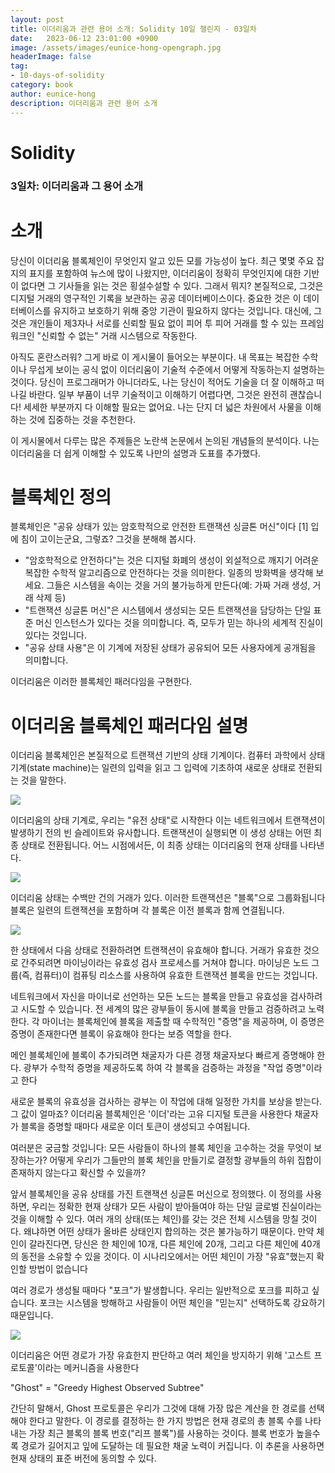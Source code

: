 ```yaml
---
layout: post
title: 이더리움과 관련 용어 소개: Solidity 10일 챌린지 - 03일차
date:   2023-06-12 23:01:00 +0900
image: /assets/images/eunice-hong-opengraph.jpg
headerImage: false
tag:
- 10-days-of-solidity
category: book
author: eunice-hong
description: 이더리움과 관련 용어 소개
---
```


# Solidity

### **3일차: 이더리움과 그 용어 소개**

# **소개**

당신이 이더리움 블록체인이 무엇인지 알고 있든 모를 가능성이 높다. 최근 몇몇 주요 잡지의 표지를 포함하여 뉴스에 많이 나왔지만, 이더리움이 정확히 무엇인지에 대한 기반이 없다면
그 기사들을 읽는 것은 횡설수설할 수 있다. 그래서 뭐지? 본질적으로, 그것은 디지털 거래의 영구적인 기록을 보관하는 공공 데이터베이스이다. 중요한 것은 이 데이터베이스를 유지하고
보호하기 위해 중앙 기관이 필요하지 않다는 것입니다. 대신에, 그것은 개인들이 제3자나 서로를 신뢰할 필요 없이 피어 투 피어 거래를 할 수 있는 프레임워크인 "신뢰할 수 없는"
거래 시스템으로 작동한다.

아직도 혼란스러워? 그게 바로 이 게시물이 들어오는 부분이다. 내 목표는 복잡한 수학이나 무섭게 보이는 공식 없이 이더리움이 기술적 수준에서 어떻게 작동하는지 설명하는 것이다.
당신이 프로그래머가 아니더라도, 나는 당신이 적어도 기술을 더 잘 이해하고 떠나길 바란다. 일부 부품이 너무 기술적이고 이해하기 어렵다면, 그것은 완전히 괜찮습니다! 세세한
부분까지 다 이해할 필요는 없어요. 나는 단지 더 넓은 차원에서 사물을 이해하는 것에 집중하는 것을 추천한다.

이 게시물에서 다루는 많은 주제들은 노란색 논문에서 논의된 개념들의 분석이다. 나는 이더리움을 더 쉽게 이해할 수 있도록 나만의 설명과 도표를 추가했다.

# **블록체인 정의**

블록체인은 "공유 상태가 있는 암호학적으로 안전한 트랜잭션 싱글톤 머신"이다 [1] 입에 침이 고이는군요, 그렇죠? 그것을 분해해 봅시다.

- "암호학적으로 안전하다"는 것은 디지털 화폐의 생성이 외설적으로 깨지기 어려운 복잡한 수학적 알고리즘으로 안전하다는 것을 의미한다. 일종의 방화벽을 생각해 보세요. 그들은
  시스템을 속이는 것을 거의 불가능하게 만든다(예: 가짜 거래 생성, 거래 삭제 등)
- "트랜잭션 싱글톤 머신"은 시스템에서 생성되는 모든 트랜잭션을 담당하는 단일 표준 머신 인스턴스가 있다는 것을 의미합니다. 즉, 모두가 믿는 하나의 세계적 진실이 있다는
  것입니다.
- "공유 상태 사용"은 이 기계에 저장된 상태가 공유되어 모든 사용자에게 공개됨을 의미합니다.

이더리움은 이러한 블록체인 패러다임을 구현한다.

# **이더리움 블록체인 패러다임 설명**

이더리움 블록체인은 본질적으로 트랜잭션 기반의 상태 기계이다. 컴퓨터 과학에서 상태 기계(state machine)는 일련의 입력을 읽고 그 입력에 기초하여 새로운 상태로 전환되는
것을 말한다.

![](https://lh6.googleusercontent.com/NPlDkt5JLaf3DEaR4wlsIyqadKU-AOiDc9gdoswGf5qKboc9LpaUtuaNNk5dUbmUZBqiyZ8emKJLyvoVOjhMhl7gpMuA7qA41QCasS2TNSpqC3-4IdDpzF8ctJe0r5rIeeiCUr11)

이더리움의 상태 기계로, 우리는 "유전 상태"로 시작한다 이는 네트워크에서 트랜잭션이 발생하기 전의 빈 슬레이트와 유사합니다. 트랜잭션이 실행되면 이 생성 상태는 어떤 최종 상태로
전환됩니다. 어느 시점에서든, 이 최종 상태는 이더리움의 현재 상태를 나타낸다.

![](https://lh4.googleusercontent.com/X2Z8PQvRipuCgjTxva2bvpRYHexTkuamnDK39gge1CYAqBnTahUE6WQ6hoA0Ij4QGTxuiGPNR45Vj26UZh1BXQq8gpm_WKF3ddHIoUR_2k_TxGYs2srsQnhMOrGO9w1gsvxfvDpr)

이더리움 상태는 수백만 건의 거래가 있다. 이러한 트랜잭션은 "블록"으로 그룹화됩니다 블록은 일련의 트랜잭션을 포함하며 각 블록은 이전 블록과 함께 연결됩니다.

![](https://lh5.googleusercontent.com/nzlGB0PyHK9YnEdBf1mOfwJMDbbMPCSGG7Mq0E3Lqcxo7r1ri8zlppPwz3SFZA3fhnSlGMatrLpBihAPsiEjhbHgvXpsN5dv9N2fv96uCD7GJSLfhNdPHJyPqulRJz-TfpyFEsMV)

한 상태에서 다음 상태로 전환하려면 트랜잭션이 유효해야 합니다. 거래가 유효한 것으로 간주되려면 마이닝이라는 유효성 검사 프로세스를 거쳐야 합니다. 마이닝은 노드 그룹(즉,
컴퓨터)이 컴퓨팅 리소스를 사용하여 유효한 트랜잭션 블록을 만드는 것입니다.

네트워크에서 자신을 마이너로 선언하는 모든 노드는 블록을 만들고 유효성을 검사하려고 시도할 수 있습니다. 전 세계의 많은 광부들이 동시에 블록을 만들고 검증하려고 노력한다. 각
마이너는 블록체인에 블록을 제출할 때 수학적인 "증명"을 제공하며, 이 증명은 증명이 존재한다면 블록이 유효해야 한다는 보증 역할을 한다.

메인 블록체인에 블록이 추가되려면 채굴자가 다른 경쟁 채굴자보다 빠르게 증명해야 한다. 광부가 수학적 증명을 제공하도록 하여 각 블록을 검증하는 과정을 "작업 증명"이라고 한다

새로운 블록의 유효성을 검사하는 광부는 이 작업에 대해 일정한 가치를 보상을 받는다. 그 값이 얼마죠? 이더리움 블록체인은 '이더'라는 고유 디지털 토큰을 사용한다 채굴자가 블록을
증명할 때마다 새로운 이더 토큰이 생성되고 수여됩니다.

여러분은 궁금할 것입니다: 모든 사람들이 하나의 블록 체인을 고수하는 것을 무엇이 보장하는가? 어떻게 우리가 그들만의 블록 체인을 만들기로 결정할 광부들의 하위 집합이 존재하지
않는다고 확신할 수 있을까?

앞서 블록체인을 공유 상태를 가진 트랜잭션 싱글톤 머신으로 정의했다. 이 정의를 사용하면, 우리는 정확한 현재 상태가 모든 사람이 받아들여야 하는 단일 글로벌 진실이라는 것을
이해할 수 있다. 여러 개의 상태(또는 체인)를 갖는 것은 전체 시스템을 망칠 것이다. 왜냐하면 어떤 상태가 올바른 상태인지 합의하는 것은 불가능하기 때문이다. 만약 체인이
갈라진다면, 당신은 한 체인에 10개, 다른 체인에 20개, 그리고 다른 체인에 40개의 동전을 소유할 수 있을 것이다. 이 시나리오에서는 어떤 체인이 가장 "유효"했는지 확인할
방법이 없습니다

여러 경로가 생성될 때마다 "포크"가 발생합니다. 우리는 일반적으로 포크를 피하고 싶습니다. 포크는 시스템을 방해하고 사람들이 어떤 체인을 "믿는지" 선택하도록 강요하기
때문입니다.

![](https://lh5.googleusercontent.com/ny27GKZWZLn6mng9K51L4wtATbNsrcizMOjETL-CXoYwdhZbxkUhpt04JA6_s6D6cbDi8YNq_dcbtdLEMIfqJTIeb5uHFKbRsxOrDEg9BQo-IUoUpWm1GxiOXztFeQtVT-Gec8Nr)

이더리움은 어떤 경로가 가장 유효한지 판단하고 여러 체인을 방지하기 위해 '고스트 프로토콜'이라는 메커니즘을 사용한다

"Ghost" = "Greedy Highest Observed Subtree"

간단히 말해서, Ghost 프로토콜은 우리가 그것에 대해 가장 많은 계산을 한 경로를 선택해야 한다고 말한다. 이 경로를 결정하는 한 가지 방법은 현재 경로의 총 블록 수를
나타내는 가장 최근 블록의 블록 번호("리프 블록")를 사용하는 것이다. 블록 번호가 높을수록 경로가 길어지고 잎에 도달하는 데 필요한 채굴 노력이 커집니다. 이 추론을 사용하면
현재 상태의 표준 버전에 동의할 수 있다.

